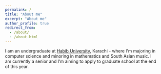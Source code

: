 ```yaml
---
permalink: /
title: "About me"
excerpt: "About me"
author_profile: true
redirect_from: 
  - /about/
  - /about.html
---
```


I am an undergraduate at [Habib University](https://habib.edu.pk/), Karachi - where I'm majoring in computer science and minoring in mathematics and South Asian music. I am currently a senior and I'm aiming to apply to graduate school at the end of this year. 